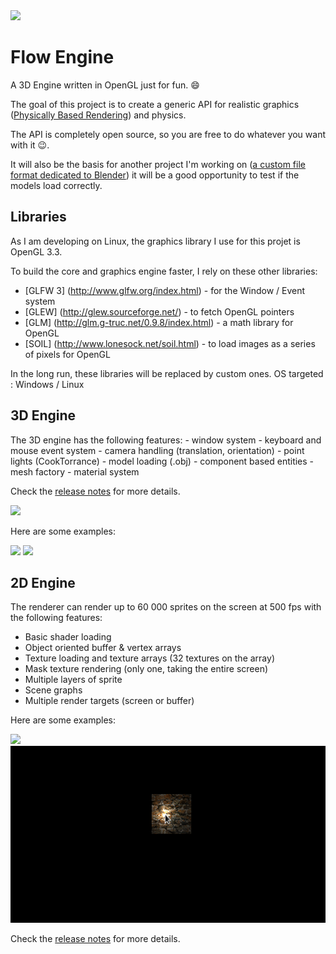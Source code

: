 <img src="https://s18.postimg.org/qwf247hll/Screenshot_from_2016_11_08_22_25_50.png"/>

# Flow Engine

A 3D Engine written in OpenGL just for fun. :smile:

The goal of this project is to create a generic API for realistic graphics ([Physically Based Rendering](https://sketchfab.com/pbr)) and physics.

The API is completely open source, so you are free to do whatever you want with it :wink:.

It will also be the basis for another project I'm working on ([a custom file format dedicated to Blender](https://github.com/massile/sls-blender-exporter))
it will be a good opportunity to test if the models load correctly.

## Libraries

As I am developing on Linux, the graphics library I use for this projet is OpenGL 3.3.

To build the core and graphics engine faster, I rely on these other libraries:

 - [GLFW 3] (http://www.glfw.org/index.html) - for the Window / Event system
 - [GLEW] (http://glew.sourceforge.net/) - to fetch OpenGL pointers
 - [GLM] (http://glm.g-truc.net/0.9.8/index.html) - a math library for OpenGL
 - [SOIL] (http://www.lonesock.net/soil.html) - to load images as a series of pixels for OpenGL
 
In the long run, these libraries will be replaced by custom ones.
OS targeted : Windows / Linux

## 3D Engine 

The 3D engine has the following features: 
    - window system
    - keyboard and mouse event system
    - camera handling (translation, orientation)
    - point lights (CookTorrance)
    - model loading (.obj)
    - component based entities
    - mesh factory
    - material system

Check the [release notes](https://github.com/massile/FlowEngine/releases) for more details.

<img src="documentation/main.gif" width="500"/>

 Here are some examples:

 ![](documentation/rough.gif)
 ![](documentation/shiny.gif)

## 2D Engine

The renderer can render up to 60 000 sprites on the screen at 500 fps with the following features:
   - Basic shader loading
   - Object oriented buffer & vertex arrays
   - Texture loading and texture arrays (32 textures on the array)
   - Mask texture rendering (only one, taking the entire screen)
   - Multiple layers of sprite
   - Scene graphs
   - Multiple render targets (screen or buffer)

   Here are some examples:
   
![](documentation/2d.gif)
![](documentation/2d-mask.gif)

Check the [release notes](https://github.com/massile/FlowEngine/releases) for more details.
